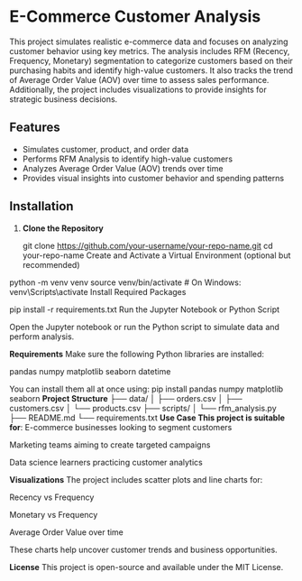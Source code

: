 # E-Commerce Customer Analysis

This project simulates realistic e-commerce data and focuses on analyzing customer behavior using key metrics. The analysis includes RFM (Recency, Frequency, Monetary) segmentation to categorize customers based on their purchasing habits and identify high-value customers.
It also tracks the trend of Average Order Value (AOV) over time to assess sales performance. Additionally, the project includes visualizations to provide insights for strategic business decisions.

## Features

- Simulates customer, product, and order data
- Performs RFM Analysis to identify high-value customers
- Analyzes Average Order Value (AOV) trends over time
- Provides visual insights into customer behavior and spending patterns

## Installation

1. **Clone the Repository**


   git clone https://github.com/your-username/your-repo-name.git
   cd your-repo-name
Create and Activate a Virtual Environment (optional but recommended)


python -m venv venv
source venv/bin/activate  # On Windows: venv\Scripts\activate
Install Required Packages


pip install -r requirements.txt
Run the Jupyter Notebook or Python Script

Open the Jupyter notebook or run the Python script to simulate data and perform analysis.

**Requirements**
Make sure the following Python libraries are installed:

pandas
numpy
matplotlib
seaborn
datetime

You can install them all at once using:
pip install pandas numpy matplotlib seaborn
**Project Structure**
├── data/
│   ├── orders.csv
│   ├── customers.csv
│   └── products.csv
├── scripts/
│   └── rfm_analysis.py
├── README.md
└── requirements.txt
**Use Case
This project is suitable for**:
E-commerce businesses looking to segment customers

Marketing teams aiming to create targeted campaigns

Data science learners practicing customer analytics

**Visualizations**
The project includes scatter plots and line charts for:

Recency vs Frequency

Monetary vs Frequency

Average Order Value over time

These charts help uncover customer trends and business opportunities.

**License**
This project is open-source and available under the MIT License.







